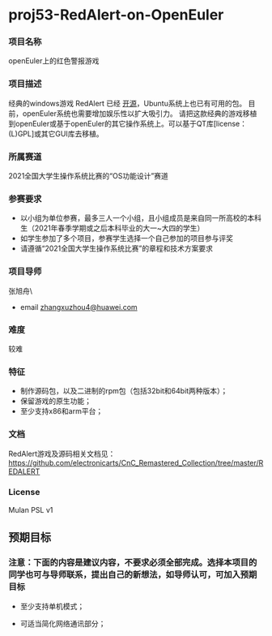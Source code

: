 # proj53-RedAlert-on-OpenEuler
### 项目名称
openEuler上的红色警报游戏

### 项目描述
经典的windows游戏 RedAlert 已经 [开源](https://github.com/electronicarts/CnC_Remastered_Collection/tree/master/REDALERT)，Ubuntu系统上也已有可用的包。
目前，openEuler系统也需要增加娱乐性以扩大吸引力。
请把这款经典的游戏移植到openEuler或基于openEuler的其它操作系统上。可以基于QT库[license：(L)GPL]或其它GUI库去移植。

### 所属赛道

2021全国大学生操作系统比赛的“OS功能设计”赛道



### 参赛要求

- 以小组为单位参赛，最多三人一个小组，且小组成员是来自同一所高校的本科生（2021年春季学期或之后本科毕业的大一~大四的学生）
- 如学生参加了多个项目，参赛学生选择一个自己参加的项目参与评奖
- 请遵循“2021全国大学生操作系统比赛”的章程和技术方案要求



### 项目导师

张旭舟\

* email zhangxuzhou4@huawei.com



### 难度
较难




### 特征
* 制作源码包，以及二进制的rpm包（包括32bit和64bit两种版本）；
* 保留游戏的原生功能；
* 至少支持x86和arm平台；


### 文档
RedAlert游戏及源码相关文档见：https://github.com/electronicarts/CnC_Remastered_Collection/tree/master/REDALERT

### License

Mulan PSL v1



## 预期目标

### 注意：下面的内容是建议内容，不要求必须全部完成。选择本项目的同学也可与导师联系，提出自己的新想法，如导师认可，可加入预期目标

* 至少支持单机模式；

* 可适当简化网络通讯部分；

